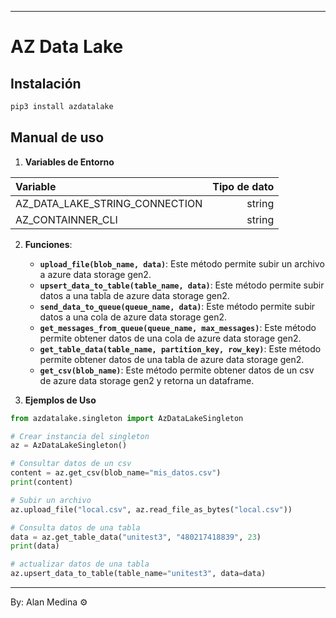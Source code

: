 
---

# AZ Data Lake

## Instalación

```bash
pip3 install azdatalake
```

## Manual de uso
1. **Variables de Entorno**

| Variable | Tipo de dato |
|:-|-:|
|AZ_DATA_LAKE_STRING_CONNECTION|string|
|AZ_CONTAINNER_CLI|string|

2. **Funciones**:
   - **`upload_file(blob_name, data)`**: Este método permite subir un archivo a azure data storage gen2.
   - **`upsert_data_to_table(table_name, data)`**: Este método permite subir datos a una tabla de azure data storage gen2.
   - **`send_data_to_queue(queue_name, data)`**: Este método permite subir datos a una cola de azure data storage gen2.
   - **`get_messages_from_queue(queue_name, max_messages)`**: Este método permite obtener datos de una cola de azure data storage gen2.
   - **`get_table_data(table_name, partition_key, row_key)`**: Este método permite obtener datos de una tabla de azure data storage gen2.
   - **`get_csv(blob_name)`**: Este método permite obtener datos de un csv de azure data storage gen2 y retorna un dataframe.

3. **Ejemplos de Uso**
```py
from azdatalake.singleton import AzDataLakeSingleton

# Crear instancia del singleton
az = AzDataLakeSingleton()

# Consultar datos de un csv
content = az.get_csv(blob_name="mis_datos.csv")
print(content)

# Subir un archivo
az.upload_file("local.csv", az.read_file_as_bytes("local.csv"))

# Consulta datos de una tabla
data = az.get_table_data("unitest3", "480217418839", 23)
print(data)

# actualizar datos de una tabla
az.upsert_data_to_table(table_name="unitest3", data=data)

```

---

By: Alan Medina ⚙️
